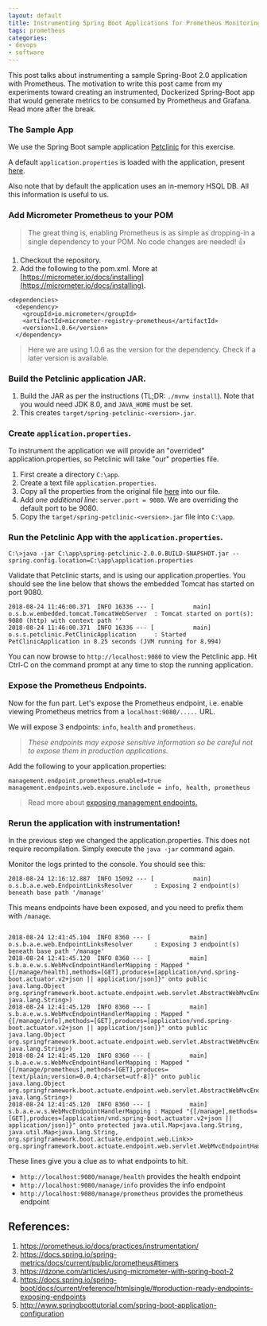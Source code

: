 ```yaml
---
layout: default
title: Instrumenting Spring Boot Applications for Prometheus Monitoring
tags: prometheus
categories: 
- devops
- software
---
```


This post talks about instrumenting a sample Spring-Boot 2.0 application with Prometheus. The motivation to write this post came from my experiments toward creating an instrumented, Dockerized Spring-Boot app that would generate metrics to be consumed by Prometheus and Grafana. Read more after the break.

<!--more-->

### The Sample App

We use the Spring Boot sample application [Petclinic](https://github.com/spring-projects/spring-petclinic) for this exercise. 

A default `application.properties` is loaded with the application, present [here](https://github.com/spring-projects/spring-petclinic/blob/master/src/main/resources/application.properties).

Also note that by default the application uses an in-memory HSQL DB. All this information is useful to us. 

### Add Micrometer Prometheus to your POM

> The great thing is, enabling Prometheus is as simple as dropping-in a single dependency to your POM. No code changes are needed! :+1:

1. Checkout the repository.
1. Add the following to the pom.xml. More at [https://micrometer.io/docs/installing](https://micrometer.io/docs/installing). 

```
<dependencies>
  <dependency>
    <groupId>io.micrometer</groupId>
    <artifactId>micrometer-registry-prometheus</artifactId>
    <version>1.0.6</version>
  </dependency>
```

> Here we are using 1.0.6 as the version for the dependency. Check if a later version is available.


### Build the Petclinic application JAR.

1. Build the JAR as per the instructions (TL;DR: `./mvnw install`). Note that you would need JDK 8.0, and `JAVA_HOME` must be set.
1. This creates `target/spring-petclinic-<version>.jar`. 

### Create `application.properties`. 

To instrument the application we will provide an "overrided" application.properties, so Petclinic will take "our" properties file. 

1. First create a directory `C:\app`. 
1. Create a text file `application.properties`. 
1. Copy all the properties from the original file [here](https://github.com/spring-projects/spring-petclinic/blob/master/src/main/resources/application.properties) into our file.
1. Add _one additional line_: `server.port = 9080`. We are overriding the default port to be 9080.
1. Copy the `target/spring-petclinic-<version>.jar` file into `C:\app`. 

### Run the Petclinic App with the `application.properties`.

```
C:\>java -jar C:\app\spring-petclinic-2.0.0.BUILD-SNAPSHOT.jar --spring.config.location=C:\app\application.properties
```

Validate that Petclinic starts, and is using our application.properties. You should see the line below that shows the embedded Tomcat has started on port 9080.

```
2018-08-24 11:46:00.371  INFO 16336 --- [           main] o.s.b.w.embedded.tomcat.TomcatWebServer  : Tomcat started on port(s): 9080 (http) with context path ''
2018-08-24 11:46:00.371  INFO 16336 --- [           main] o.s.s.petclinic.PetClinicApplication     : Started PetClinicApplication in 8.25 seconds (JVM running for 8.994)
```

You can now browse to `http://localhost:9080` to view the Petclinic app.
Hit Ctrl-C on the command prompt at any time to stop the running application. 

### Expose the Prometheus Endpoints.

Now for the fun part. Let's expose the Prometheus endpoint, i.e. enable viewing Prometheus metrics from a `localhost:9080/.....` URL.

We will expose 3 endpoints: `info`, `health` and `prometheus`. 

> _These endpoints may expose sensitive information so be careful not to expose them in production applications._

Add the following to your application.properties:

```
management.endpoint.prometheus.enabled=true
management.endpoints.web.exposure.include = info, health, prometheus
```

> Read more about [exposing management endpoints.](https://docs.spring.io/spring-boot/docs/current/reference/htmlsingle/#production-ready-endpoints-exposing-endpoints)

### Rerun the application with instrumentation!

In the previous step we changed the application.properties. This does not require recompilation. Simply execute the `java -jar` command again. 

Monitor the logs printed to the console. You should see this:

```
2018-08-24 12:16:12.887  INFO 15092 --- [           main] o.s.b.a.e.web.EndpointLinksResolver      : Exposing 2 endpoint(s) beneath base path '/manage'
```

This means endpoints have been exposed, and you need to prefix them with `/manage`.

```

2018-08-24 12:41:45.104  INFO 8360 --- [           main] o.s.b.a.e.web.EndpointLinksResolver      : Exposing 3 endpoint(s) beneath base path '/manage'
2018-08-24 12:41:45.120  INFO 8360 --- [           main] s.b.a.e.w.s.WebMvcEndpointHandlerMapping : Mapped "{[/manage/health],methods=[GET],produces=[application/vnd.spring-boot.actuator.v2+json || application/json]}" onto public java.lang.Object org.springframework.boot.actuate.endpoint.web.servlet.AbstractWebMvcEndpointHandlerMapping$OperationHandler.handle(javax.servlet.http.HttpServletRequest,java.util.Map<java.lang.String, java.lang.String>)
2018-08-24 12:41:45.120  INFO 8360 --- [           main] s.b.a.e.w.s.WebMvcEndpointHandlerMapping : Mapped "{[/manage/info],methods=[GET],produces=[application/vnd.spring-boot.actuator.v2+json || application/json]}" onto public java.lang.Object org.springframework.boot.actuate.endpoint.web.servlet.AbstractWebMvcEndpointHandlerMapping$OperationHandler.handle(javax.servlet.http.HttpServletRequest,java.util.Map<java.lang.String, java.lang.String>)
2018-08-24 12:41:45.120  INFO 8360 --- [           main] s.b.a.e.w.s.WebMvcEndpointHandlerMapping : Mapped "{[/manage/prometheus],methods=[GET],produces=[text/plain;version=0.0.4;charset=utf-8]}" onto public java.lang.Object org.springframework.boot.actuate.endpoint.web.servlet.AbstractWebMvcEndpointHandlerMapping$OperationHandler.handle(javax.servlet.http.HttpServletRequest,java.util.Map<java.lang.String, java.lang.String>)
2018-08-24 12:41:45.120  INFO 8360 --- [           main] s.b.a.e.w.s.WebMvcEndpointHandlerMapping : Mapped "{[/manage],methods=[GET],produces=[application/vnd.spring-boot.actuator.v2+json || application/json]}" onto protected java.util.Map<java.lang.String, java.util.Map<java.lang.String, org.springframework.boot.actuate.endpoint.web.Link>> org.springframework.boot.actuate.endpoint.web.servlet.WebMvcEndpointHandlerMapping.links(javax.servlet.http.HttpServletRequest,javax.servlet.http.HttpServletResponse)
```

These lines give you a clue as to what endpoints to hit.

* `http://localhost:9080/manage/health` provides the health endpoint
* `http://localhost:9080/manage/info` provides the info endpoint
* `http://localhost:9080/manage/prometheus` provides the prometheus endpoint


## References:

1. https://prometheus.io/docs/practices/instrumentation/
1. https://docs.spring.io/spring-metrics/docs/current/public/prometheus#timers
1. https://dzone.com/articles/using-micrometer-with-spring-boot-2
1. https://docs.spring.io/spring-boot/docs/current/reference/htmlsingle/#production-ready-endpoints-exposing-endpoints
1. http://www.springboottutorial.com/spring-boot-application-configuration
